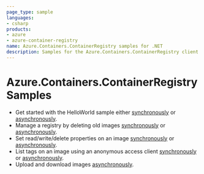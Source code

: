 ```yaml
---
page_type: sample
languages:
- csharp
products:
- azure
- azure-container-registry
name: Azure.Containers.ContainerRegistry samples for .NET
description: Samples for the Azure.Containers.ContainerRegistry client library
---
```


# Azure.Containers.ContainerRegistry Samples

- Get started with the HelloWorld sample either [synchronously](https://github.com/Azure/azure-sdk-for-net/blob/main/sdk/containerregistry/Azure.Containers.ContainerRegistry/samples/Sample01a_HelloWorld.md) or [asynchronously](https://github.com/Azure/azure-sdk-for-net/blob/main/sdk/containerregistry/Azure.Containers.ContainerRegistry/samples/Sample01b_HelloWorldAsync.md).
- Manage a registry by deleting old images [synchronously](https://github.com/Azure/azure-sdk-for-net/blob/main/sdk/containerregistry/Azure.Containers.ContainerRegistry/samples/Sample02a_DeleteImages.md) or [asynchronously](https://github.com/Azure/azure-sdk-for-net/blob/main/sdk/containerregistry/Azure.Containers.ContainerRegistry/samples/Sample02b_DeleteImagesAsync.md).
- Set read/write/delete properties on an image [synchronously](https://github.com/Azure/azure-sdk-for-net/blob/main/sdk/containerregistry/Azure.Containers.ContainerRegistry/samples/Sample03a_SetImageProperties.md) or [asynchronously](https://github.com/Azure/azure-sdk-for-net/blob/main/sdk/containerregistry/Azure.Containers.ContainerRegistry/samples/Sample03b_SetImagePropertiesAsync.md).
- List tags on an image using an anonymous access client  [synchronously](https://github.com/Azure/azure-sdk-for-net/blob/main/sdk/containerregistry/Azure.Containers.ContainerRegistry/samples/Sample04a_AnonymousListTags.md) or [asynchronously](https://github.com/Azure/azure-sdk-for-net/blob/main/sdk/containerregistry/Azure.Containers.ContainerRegistry/samples/Sample04b_AnonymousListTagsAsync.md).
- Upload and download images [asynchronously](https://github.com/Azure/azure-sdk-for-net/blob/main/sdk/containerregistry/Azure.Containers.ContainerRegistry/samples/Sample05_UploadDownloadImage.md).
